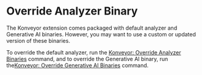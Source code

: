 # Override Analyzer Binary

The Konveyor extension comes packaged with default analyzer and Generative AI binaries. However, you may want to use a custom or updated version of these binaries.

To override the default analyzer, run the [Konveyor: Override Analyzer Binaries](command:konveyor.overrideAnalyzerBinaries) command, and to override the Generative AI binary, run the[Konveyor: Override Generative AI Binaries](command:konveyor.overriderpcServerBinaries) command. 